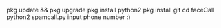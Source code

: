 pkg update && pkg upgrade
pkg install python2
pkg install git
cd faceCall
python2 spamcall.py
input phone number :)
